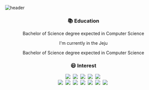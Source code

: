 ![header](https://capsule-render.vercel.app/api?type=Waving&color=auto&height=150&section=header&text=0.0jun&fontSize=70&animation=blink)

<h3 align="center"> 📚 Education </h3>

<p align="center"> Bachelor of Science degree expected in Computer Science </p>
<p align="center"> I'm currently in the Jeju </p>

<p align="center"> Bachelor of Science degree expected in Computer Science </p>
 
<h3 align="center"> 😆 Interest </h3>

<p align="center">
  <img src="https://img.shields.io/badge/Steam-000000?style=flat-square&logo=Steam&logoColor=white"/></a>&nbsp 
  <img src="https://img.shields.io/badge/Epic Games-313131?style=flat-square&logo=Epic Games&logoColor=white"/></a>&nbsp 
  <img src="https://img.shields.io/badge/Origin-F56C2D?style=flat-squar&logo=Origin&logoColor=white"/></a>&nbsp 
  <img src="https://img.shields.io/badge/Unity-000000?style=flat-squar&logo=Unity&logoColor=white"/></a>&nbsp 
  <img src="https://img.shields.io/badge/Unreal Engine-0E1128?style=flat-square&logo=Unreal Engine&logoColor=white"/></a>&nbsp
  <br>
  <img src="https://img.shields.io/badge/C Sharp-239120?style=flat-squar&logo=C Sharp&logoColor=white"/></a>&nbsp 
  <img src="https://img.shields.io/badge/C++-00599C?style=flat-squar&logo=C++&logoColor=white"/></a>&nbsp
  <img src="https://img.shields.io/badge/C-A8B9CC?style=flat-squar&logo=C&logoColor=white"/></a>&nbsp
  <img src="https://img.shields.io/badge/HTML5-E34F26?style=flat-squar&logo=HTML5&logoColor=white"/></a>&nbsp
  <img src="https://img.shields.io/badge/CSS3-1572B6?style=flat-squar&logo=CSS3&logoColor=white"/></a>&nbsp
  <img src="https://img.shields.io/badge/JavaScript-F7DF1E?style=flat-squar&logo=JavaScript&logoColor=white"/></a>&nbsp
  <img src="https://img.shields.io/badge/Flutter-02569B?style=flat-squar&logo=Flutter&logoColor=white"/></a>&nbsp
 </p>
